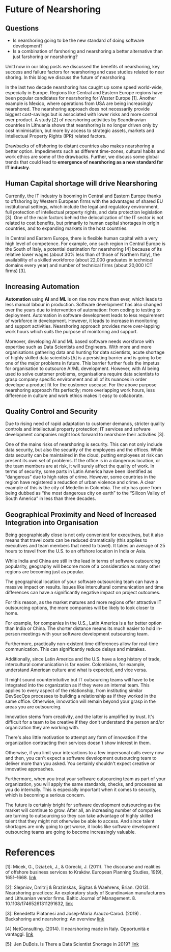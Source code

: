 # Future of Nearshoring
## Questions

- Is nearshoring going to be the new standard of doing software development?
- Is a combination of farshoring and nearshoring a better alternative than just farshoring or nearshoring?

Unitl now in our blog posts we discussed the benefits of nearshoring, key success and failure factors for nearshoring and case studies related to near shoring. In this blog we discuss the future of nearshoring.

In the last two decade nearshoring has caught up some speed world-wide, especially in Europe. Regions like Central and Eastern Europe regions have been popular candidates for nearshoring for Wester Europe [1]. Another example is Mexico, where operations from USA are being increasingly nearshored. The nearshoring approach does not necessarily provide biggest cost-savings but is associated with lower risks and more control over product. A study [2] of nearshoring activities by Scandinavian countries in Lithuania shows that nearshoring is no longer driven only by cost minimisation, but more by access to strategic assets, markets and Intellectual Property Rights (IPR) related factors.

Drawbacks of offshoring to distant countries also makes nearshoring a better option. Impediments such as different time-zones, cultural habits and work ethics are some of the  drawbacks. Further, we discuss some global trends that could lead to **emergence of nearshoring as a new standard for IT industry**.

## Human Capital shortage will drive Nearshoring

Currently, the IT industry is booming in Central and Eastern Europe thanks to offshoring by Western European firms with the advantages of shared EU institutional settings, which include the legal and regulatory environment, full protection of intellectual property rights, and data protection legislation [3]. One of the main factors behind the delocalization of the IT sector is not related to cost benefits, but primarily to human capital shortages in origin countries, and to expanding markets in the host countries. 

In Central and Eastern Europe, there is flexible human capital with a very high level of competence. For example, one such region in Central Europe is the South of Italy, a potential destination for nearshoring [4] because of its relative lower wages (about 30% less than of those of Northern Italy), the availability of a skilled workforce (about 22,000 graduates in technical domains every year) and number of technical firms (about 20,000 ICT firms) [3]. 

## Increasing Automation

**Automation** using **AI** and **ML** is on rise now more than ever, which leads to less manual labour in production. Software development has also changed over the years due to intervention of automation: from coding to testing to deployment. Automation in software development leads to less requirement of workforce in development. However, it leads to increase in monitoring and support activities. Nearshoring approach provides more over-lapping work hours which suits the purpose of mointoring and support.

Moreover, developing AI and ML based software needs workforce with expertise such as Data Scientists and Engineers. With more and more organisations gathering data and hunting for data scientists, acute shortage of highly skilled data scientists [5] is a persisting barrier and is going to be one of the major problems in future. This barrier further fuels the impetus for organisation to outsource AI/ML development. However, with AI being used to solve customer problems, organisations require data scientists to grasp company specific environment and all of its nuances in order develope a product fit for the customer usecase. For the above purpose nearshoring approach fits perfectly; more overlapping work hours, less difference in culture and work ethics makes it easy to collaborate. 

## Quality Control and Security

Due to rising need of rapid adaptation to customer demands, stricter quality controls and intellectual property protection; IT services and sofware development companies might look forward to nearshore their activities [3].

One of the mains risks of nearshoring is security. This can not only include data security, but also the security of the employees and the offices. While data security can be maintained in the cloud, putting employees at risk can present its own set of problems. If the office is in a dangerous location, or the team members are at risk, it will surely affect the quality of work.
In terms of security, some parts in Latin America have been identified as “dangerous” due to high rates of crime. However, some countries in the region have registered a reduction of urban violence and crime. A clear example of this is the city of Medellin in Colombia. The city has gone from being dubbed as “the most dangerous city on earth” to the “Silicon Valley of South America” in less than three decades.
## Geographical Proximity and Need of Increased Integration into Organisation

Being geographically close is not only convenient for executives, but it also means that travel costs can be reduced dramatically (this applies to executives and team members that need to travel). It takes an average of 25 hours to travel from the U.S. to an offshore location in India or Asia.

While India and China are still in the lead in terms of software outsourcing popularity, geography will become more of a consideration as many other regions are becoming just as popular.

The geographical location of your software outsourcing team can have a massive impact on results. Issues like intercultural communication and time differences can have a significantly negative impact on project outcomes.

For this reason, as the market matures and more regions offer attractive IT outsourcing options, the more companies will be likely to look closer to home.

For example, for companies in the U.S., Latin America is a far better option than India or China. The shorter distance means its much easier to hold in-person meetings with your software development outsourcing team.

Furthermore, practically non-existent time differences allow for real-time communication. This can significantly reduce delays and mistakes.

Additionally, since Latin America and the U.S. have a long history of trade, intercultural communication is far easier. Colombians, for example, understand American culture and what is expected, and vice versa.
 
 It might sound counterintuitive but IT outsourcing teams will have to be integrated into the organization as if they were an internal team. This applies to every aspect of the relationship, from instituting similar DevSecOps processes to building a relationship as if they worked in the same office. Otherwise, innovation will remain beyond your grasp in the areas you are outsourcing.

Innovation stems from creativity, and the latter is amplified by trust. It's difficult for a team to be creative if they don't understand the person and/or organization they are working with.

There's also little motivation to attempt any form of innovation if the organization contracting their services doesn't show interest in them.

Otherwise, if you limit your interactions to a few impersonal calls every now and then, you can't expect a software development outsourcing team to deliver more than you asked. You certainly shouldn't expect creative or innovative approaches.

Furthermore, when you treat your software outsourcing team as part of your organization, you will apply the same standards, checks, and processes as you do internally. This is especially important when it comes to security, which is becoming a serious concern.
 
 
The future is certainly bright for software development outsourcing as the market will continue to grow. After all, an increasing number of companies are turning to outsourcing so they can take advantage of highly skilled talent that they might not otherwise be able to access. And since talent shortages are only going to get worse, it looks like software development outsourcing teams are going to become increasingly valuable.
# References

[1]: Micek, G., DziaŁek, J., & Górecki, J. (2011). The discourse and realities of offshore business services to Kraków. European Planning Studies, 19(9), 1651–1668. [link](https://doi-org.tudelft.idm.oclc.org/10.1080/09654313.2011.586195)

[2]: Slepniov, Dmitrij & Brazinskas, Sigitas & Waehrens, Brian. (2013). Nearshoring practices: An exploratory study of Scandinavian manufacturers and Lithuanian vendor firms. Baltic Journal of Management. 8. 10.1108/17465261311291632, [link](https://www.researchgate.net/publication/263103692_Nearshoring_practices_An_exploratory_study_of_Scandinavian_manufacturers_and_Lithuanian_vendor_firms)

[3]: Benedetta Piatanesi and Josep‐Maria Arauzo‐Carod. (2019) . Backshoring and nearshoring: An overview [link](https://doi-org.tudelft.idm.oclc.org/10.1111/grow.12316)

[4] NetConsulting. (2014). Il nearshoring made in Italy. Opportunità e vantaggi. [link](https://d3alc7xa4w7z55.cloudfront.net/static/upload/protected/201/0108/2014focusfinconscs_whitepapernearshore.pdf)

[5]: Jen DuBois. Is There a Data Scientist Shortage in 2019? [link](https://quanthub.com/is-there-a-data-scientist-shortage-in-2019/)
